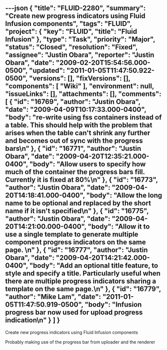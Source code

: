 ---json
{
  "title": "FLUID-2280",
  "summary": "Create new progress indicators using Fluid Infusion components",
  "tags": "FLUID",
  "project": {
    "key": "FLUID",
    "title": "Fluid Infusion"
  },
  "type": "Task",
  "priority": "Major",
  "status": "Closed",
  "resolution": "Fixed",
  "assignee": "Justin Obara",
  "reporter": "Justin Obara",
  "date": "2009-02-20T15:54:56.000-0500",
  "updated": "2011-01-05T11:47:50.922-0500",
  "versions": [],
  "fixVersions": [],
  "components": [
    "Wiki"
  ],
  "environment": null,
  "issueLinks": [],
  "attachments": [],
  "comments": [
    {
      "id": "16769",
      "author": "Justin Obara",
      "date": "2009-04-09T10:17:33.000-0400",
      "body": "re-write using fss containers instead of a table. This should help with the problem that arises when the table can't shrink any further and becomes out of sync with the progress bars\n"
    },
    {
      "id": "16771",
      "author": "Justin Obara",
      "date": "2009-04-20T12:35:21.000-0400",
      "body": "Allow users to specify how much of the container the progress bars fill. Currently it is fixed at 80%\n"
    },
    {
      "id": "16773",
      "author": "Justin Obara",
      "date": "2009-04-20T14:18:41.000-0400",
      "body": "Allow the long name to be optional and replaced by the short name if it isn't specified\n"
    },
    {
      "id": "16775",
      "author": "Justin Obara",
      "date": "2009-04-20T14:21:00.000-0400",
      "body": "Allow it to use a single template to generate multiple component progress indicators on the same page.&#x20;\n"
    },
    {
      "id": "16777",
      "author": "Justin Obara",
      "date": "2009-04-20T14:21:42.000-0400",
      "body": "Add an optional title feature, to style and specify a title. Particularly useful when there are multiple progress indicators sharing a template on the same page.\n"
    },
    {
      "id": "16779",
      "author": "Mike Lam",
      "date": "2011-01-05T11:47:50.919-0500",
      "body": "Infusion progress bar now used for upload progress indication\n"
    }
  ]
}
---
Create new progress indicators using Fluid Infusion components

Probably making use of the progress bar from uploader and the renderer

        